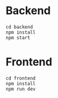 # Backend

```
cd backend
npm install
npm start
```

# Frontend

```
cd frontend
npm install
npm run dev
```

